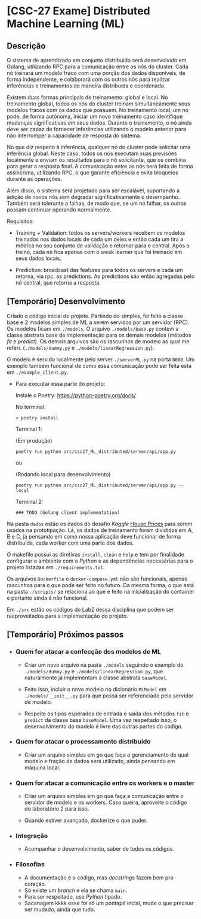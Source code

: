 # [CSC-27 Exame] Distributed Machine Learning (ML)

## Descrição
O sistema de aprendizado em conjunto distribuído será desenvolvido em Golang, utilizando RPC para a comunicação entre os nós do cluster. Cada nó treinará um modelo fraco com uma porção dos dados disponíveis, de forma independente, e colaborará com os outros nós para realizar inferências e treinamentos de maneira distribuída e coordenada.

Existem duas formas principais de treinamento: global e local. No treinamento global, todos os nós do cluster treinam simultaneamente seus modelos fracos com os dados que possuem. No treinamento local, um nó pode, de forma autônoma, iniciar um novo treinamento caso identifique mudanças significativas em seus dados. Durante o treinamento, o nó ainda deve ser capaz de fornecer inferências utilizando o modelo anterior para não interromper a capacidade de resposta do sistema.

No que diz respeito à inferência, qualquer nó do cluster pode solicitar uma inferência global. Neste caso, todos os nós executam suas previsões localmente e enviam os resultados para o nó solicitante, que os combina para gerar a resposta final. A comunicação entre os nós será feita de forma assíncrona, utilizando RPC, o que garante eficiência e evita bloqueios durante as operações.

Além disso, o sistema será projetado para ser escalável, suportando a adição de novos nós sem degradar significativamente o desempenho. Também será tolerante a falhas, de modo que, se um nó falhar, os outros possam continuar operando normalmente.

Requisitos:

- Training + Validation: todos os servers/workers recebem os modelos treinados nos dados locais de cada um deles e então cada um tira a métrica no seu conjunto de validação e retornar para o central. Após o treino, cada nó fica apenas com o weak learner que foi treinado em seus dados locais.

- Prediction: broadcast das features para todos os servers e cada um retorna, via rpc, as predictions. As predictions são então agregadas pelo nó central, que retorna a resposta.


## [Temporário] Desenvolvimento

Criado o código inicial do projeto. Partindo do simples, foi feito a classe base e 2 modelos simples de ML a serem servidos por um servidor (RPC). Os modelos ficam em `./models`. O arquivo `./models/base.py` contem a classe abstrata base de implementação para os demais modelos (métodos *fit* e *predict*). Os demais arquivos são os rascunhos de modelo ao qual me referi. (`./models/dummy.py` e `./models/linearRegression.py`).

O modelo é servido localmente pelo server `./serverML.py` na porta `8000`. Um exemplo também funcional de como essa comunicação pode ser feita esta em `./example_client.py`.

- Para executar essa parte do projeto:

    Instale o Poetry: https://python-poetry.org/docs/ 
    
    No terminal:

    ```
    > poetry install
    ```

    Terminal 1:

    (Em produção)
    ```
    poetry run python src/csc27_ML_distributed/server/api/app.py
    ```

    ou

    (Rodando local para desenvolvimento)
    ```
    poetry run python src/csc27_ML_distributed/server/api/app.py --local
    ```


    Terminal 2:
    ```
    ### TODO (Golang client implementation)
    ```
    
Na pasta `dados` estão os dados do desafio *Kaggle* [House Prices](https://www.kaggle.com/competitions/house-prices-advanced-regression-techniques) para serem usados na prototipação. Lá, os dados de treinamento foram divididos em A, B e C, já pensando em como nossa aplicação deve funcionar de forma distribuída, cada worker com uma parte dos dados. 

O makefile possui as diretivas `install`, `clean` e `help` e tem por finalidade configurar o ambiente com o *Python* e as dependências necessárias para o projeto listadas em `./requirements.txt`.

Os arquivos `Dockerfile` e `docker-compose.yml` não são funcionais, apenas rascunhos para o que pode ser feito no futuro. Da mesma forma, o que está na pasta `./scripts/` se relaciona ao que é feito na inicialização do container e portanto ainda é não funcional.

Em `./src` estão os códigos do Lab2 dessa disciplina que podem ser reaproveitados para a implementação do projeto.

## [Temporário] Próximos passos

- ### Quem for atacar a confecção dos modelos de ML
    - Criar um novo arquivo na pasta `./models` seguindo o exemplo do `./models/dummy.py` e `./models/linearRegression.py`, que naturalmente já implementam a classe abstrata `baseModel`.

    - Feito isso, incluir o novo modelo no dicionário `MLModel` em `./models/__init__.py` para que possa ser referenciado pelo servidor de modelo.

    - Respeite os tipos esperados de entrada e saída dos métodos `fit` e `predict` da classe base `baseModel`. Uma vez respeitado isso, o desenvolvimento do modelo é livre das outras partes do código.

- ### Quem for atacar o processamento distribuído
    - Criar um arquivo simples em go que faça o gerenciamento de qual modelo e fração de dados será utilizado, ainda pensando em máquina local.

- ### Quem for atacar a comunicação entre os workers e o master
    - Criar um arquivo simples em go que faça a comunicação entre o servidor de modelo e os workers. Caso queira, aproveite o código do laboratório 2 para isso.

    - Quando estiver avançado, dockerize o que puder.

- ### Integração
    - Acompanhar o desenvolvimento, saber de todos os códigos.

- ### Filosofias
    - A documentação é o código, mas *docstrings* fazem bem pro coração.
    - Só existe um *branch* e ela se chama `main`.
    - Para ser respeitado, use *Python* tipado.
    - Sacanagem kkkk esse foi só um pontapé incial, mude o que precisar ser mudado, ainda que tudo.
